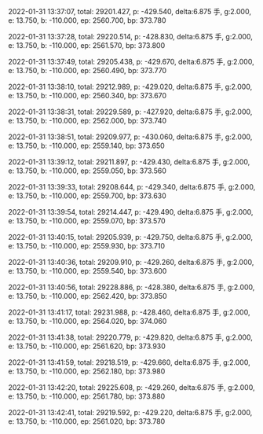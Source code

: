 2022-01-31 13:37:07, total: 29201.427, p: -429.540, delta:6.875 手, g:2.000, e: 13.750, b: -110.000, ep: 2560.700, bp: 373.780

2022-01-31 13:37:28, total: 29220.514, p: -428.830, delta:6.875 手, g:2.000, e: 13.750, b: -110.000, ep: 2561.570, bp: 373.800

2022-01-31 13:37:49, total: 29205.438, p: -429.670, delta:6.875 手, g:2.000, e: 13.750, b: -110.000, ep: 2560.490, bp: 373.770

2022-01-31 13:38:10, total: 29212.989, p: -429.020, delta:6.875 手, g:2.000, e: 13.750, b: -110.000, ep: 2560.340, bp: 373.670

2022-01-31 13:38:31, total: 29229.589, p: -427.920, delta:6.875 手, g:2.000, e: 13.750, b: -110.000, ep: 2562.000, bp: 373.740

2022-01-31 13:38:51, total: 29209.977, p: -430.060, delta:6.875 手, g:2.000, e: 13.750, b: -110.000, ep: 2559.140, bp: 373.650

2022-01-31 13:39:12, total: 29211.897, p: -429.430, delta:6.875 手, g:2.000, e: 13.750, b: -110.000, ep: 2559.050, bp: 373.560

2022-01-31 13:39:33, total: 29208.644, p: -429.340, delta:6.875 手, g:2.000, e: 13.750, b: -110.000, ep: 2559.700, bp: 373.630

2022-01-31 13:39:54, total: 29214.447, p: -429.490, delta:6.875 手, g:2.000, e: 13.750, b: -110.000, ep: 2559.070, bp: 373.570

2022-01-31 13:40:15, total: 29205.939, p: -429.750, delta:6.875 手, g:2.000, e: 13.750, b: -110.000, ep: 2559.930, bp: 373.710

2022-01-31 13:40:36, total: 29209.910, p: -429.260, delta:6.875 手, g:2.000, e: 13.750, b: -110.000, ep: 2559.540, bp: 373.600

2022-01-31 13:40:56, total: 29228.886, p: -428.380, delta:6.875 手, g:2.000, e: 13.750, b: -110.000, ep: 2562.420, bp: 373.850

2022-01-31 13:41:17, total: 29231.988, p: -428.460, delta:6.875 手, g:2.000, e: 13.750, b: -110.000, ep: 2564.020, bp: 374.060

2022-01-31 13:41:38, total: 29220.779, p: -429.820, delta:6.875 手, g:2.000, e: 13.750, b: -110.000, ep: 2561.620, bp: 373.930

2022-01-31 13:41:59, total: 29218.519, p: -429.660, delta:6.875 手, g:2.000, e: 13.750, b: -110.000, ep: 2562.180, bp: 373.980

2022-01-31 13:42:20, total: 29225.608, p: -429.260, delta:6.875 手, g:2.000, e: 13.750, b: -110.000, ep: 2561.780, bp: 373.880

2022-01-31 13:42:41, total: 29219.592, p: -429.220, delta:6.875 手, g:2.000, e: 13.750, b: -110.000, ep: 2561.020, bp: 373.780